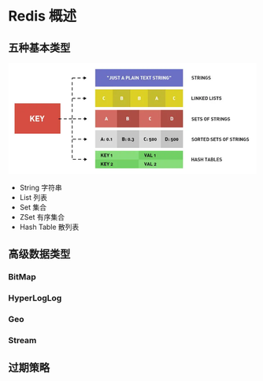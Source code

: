 # Redis 概述

## 五种基本类型

![alt text](img/image.png)

- String 字符串
- List 列表
- Set 集合
- ZSet 有序集合
- Hash Table 散列表

## 高级数据类型

### BitMap

### HyperLogLog

### Geo

### Stream

## 过期策略

## 